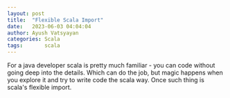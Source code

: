 ```yaml
---
layout: post
title:  "Flexible Scala Import"
date:   2023-06-03 04:04:04
author: Ayush Vatsyayan
categories: Scala
tags:	    scala
---
```


For a java developer scala is pretty much familiar - you can code without going deep into the details. Which can do the job, but magic happens when you explore it and try to write code the scala way. Once such thing is scala's flexible import. 